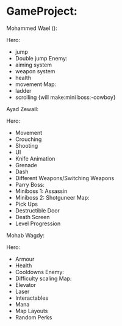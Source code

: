 # GameProject:

Mohammed Wael ():

Hero:
- jump
- Double jump
Enemy:
- aiming system
- weapon system
- health
- movement
Map:
- ladder
- scrolling
{will make:mini boss:-cowboy}


Ayad Zewail:

Hero:
- Movement
- Crouching
- Shooting
- UI
- Knife Animation
- Grenade
- Dash
- Different Weapons/Switching Weapons
- Parry
Boss:
- Miniboss 1: Assassin
- Miniboss 2: Shotguneer
Map:
- Pick Ups
- Destructible Door
- Death Screen
- Level Progression


Mohab Wagdy:

Hero:
- Armour
- Health
- Cooldowns
Enemy:
- Difficulty scaling
Map:
- Elevator
- Laser
- Interactables
- Mana
- Map Layouts
- Random Perks
